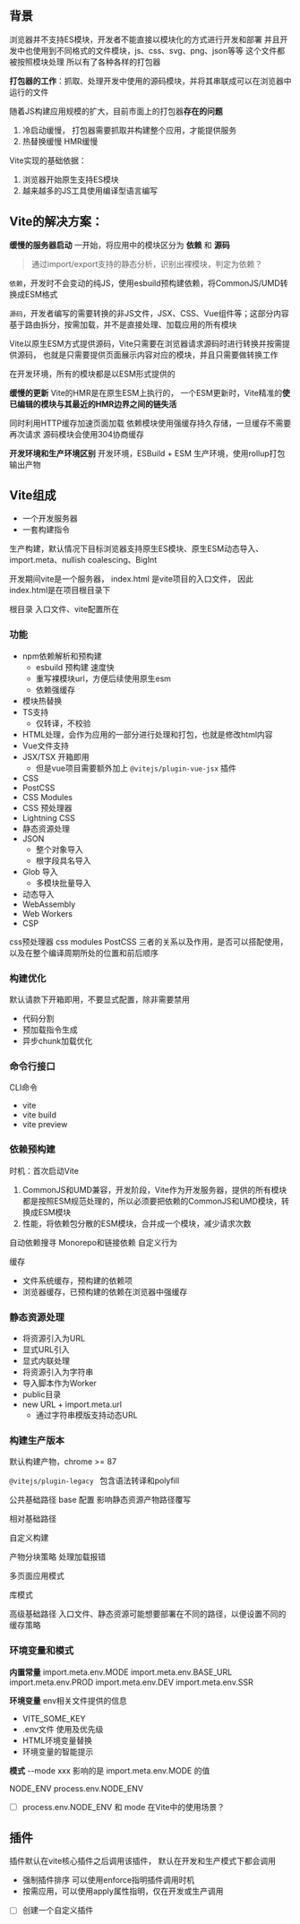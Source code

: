 ## 背景
浏览器并不支持ES模块，开发者不能直接以模块化的方式进行开发和部署
并且开发中也使用到不同格式的文件模块，js、css、svg、png、json等等
这个文件都被按照模块处理
所以有了各种各样的打包器

**打包器的工作**：抓取、处理开发中使用的源码模块，并将其串联成可以在浏览器中运行的文件

随着JS构建应用规模的扩大，目前市面上的打包器**存在的问题**
1. 冷启动缓慢， 打包器需要抓取并构建整个应用，才能提供服务
2. 热替换缓慢 HMR缓慢

Vite实现的基础依据：
1. 浏览器开始原生支持ES模块
2. 越来越多的JS工具使用编译型语言编写

## Vite的解决方案：

**缓慢的服务器启动**
一开始，将应用中的模块区分为 **依赖** 和 **源码**

> 通过import/export支持的静态分析，识别出裸模块，判定为依赖？

`依赖`，开发时不会变动的纯JS，使用esbuild预构建依赖，将CommonJS/UMD转换成ESM格式

`源码`，开发者编写的需要转换的非JS文件，JSX、CSS、Vue组件等；这部分内容基于路由拆分，按需加载，并不是直接处理、加载应用的所有模块

Vite以原生ESM方式提供源码，Vite只需要在浏览器请求源码时进行转换并按需提供源码，
也就是只需要提供页面展示内容对应的模块，并且只需要做转换工作

在开发环境，所有的模块都是以ESM形式提供的


**缓慢的更新**
Vite的HMR是在原生ESM上执行的，
一个ESM更新时，Vite精准的**使已编辑的模块与其最近的HMR边界之间的链失活**

同时利用HTTP缓存加速页面加载
依赖模块使用强缓存持久存储，一旦缓存不需要再次请求
源码模块会使用304协商缓存

**开发环境和生产环境区别**
开发环境，ESBuild + ESM
生产环境，使用rollup打包输出产物


## Vite组成
+ 一个开发服务器
+ 一套构建指令

生产构建，默认情况下目标浏览器支持原生ES模块、原生ESM动态导入、import.meta、nullish coalescing、BigInt

开发期间vite是一个服务器，
index.html 是vite项目的入口文件，
因此index.html是在项目根目录下

根目录
入口文件、vite配置所在


### 功能
+ npm依赖解析和预构建
	+ esbuild 预构建 速度快
	+ 重写裸模块url，方便后续使用原生esm
	+ 依赖强缓存 
+ 模块热替换
+ TS支持
	+ 仅转译，不校验
+ HTML处理，会作为应用的一部分进行处理和打包，也就是修改html内容
+ Vue文件支持
+ JSX/TSX  开箱即用
	+ 但是vue项目需要额外加上 `@vitejs/plugin-vue-jsx` 插件
+ CSS
+ PostCSS
+ CSS Modules
+ CSS 预处理器
+ Lightning CSS
+ 静态资源处理
+ JSON
	+ 整个对象导入
	+ 根字段具名导入
+ Glob 导入
	+ 多模块批量导入
+ 动态导入
+ WebAssembly
+ Web Workers
+ CSP

css预处理器
css modules
PostCSS 
三者的关系以及作用，是否可以搭配使用，以及在整个编译周期所处的位置和前后顺序

### 构建优化
默认请款下开箱即用，不要显式配置，除非需要禁用
+ 代码分割
+ 预加载指令生成
+ 异步chunk加载优化


### 命令行接口
CLI命令
+ vite
+ vite build
+ vite preview


### 依赖预构建
时机：首次启动Vite
1. CommonJS和UMD兼容，开发阶段，Vite作为开发服务器，提供的所有模块都是按照ESM规范处理的，所以必须要把依赖的CommonJS和UMD模块，转换成ESM模块
2. 性能，将依赖包分散的ESM模块，合并成一个模块，减少请求次数


自动依赖搜寻
Monorepo和链接依赖
自定义行为

缓存
+ 文件系统缓存，预构建的依赖项
+ 浏览器缓存，已预构建的依赖在浏览器中强缓存


### 静态资源处理
+ 将资源引入为URL
+ 显式URL引入
+ 显式内联处理
+ 将资源引入为字符串
+ 导入脚本作为Worker
+ public目录
+ new URL + import.meta.url
	+ 通过字符串模版支持动态URL

### 构建生产版本

默认构建产物，chrome >= 87

`@vitejs/plugin-legacy `
包含语法转译和polyfill



公共基础路径
base 配置
影响静态资源产物路径覆写


相对基础路径

自定义构建

产物分块策略
处理加载报错

多页面应用模式

库模式

高级基础路径
入口文件、静态资源可能想要部署在不同的路径，以便设置不同的缓存策略


### 环境变量和模式

**内置常量**
import.meta.env.MODE
import.meta.env.BASE_URL
import.meta.env.PROD
import.meta.env.DEV
import.meta.env.SSR

**环境变量** 
env相关文件提供的信息
+ VITE_SOME_KEY
+ .env文件 使用及优先级
+ HTML环境变量替换
+ 环境变量的智能提示

**模式**
--mode  xxx 
影响的是  import.meta.env.MODE 的值

NODE_ENV  process.env.NODE_ENV


+ [ ] process.env.NODE_ENV 和 mode 在Vite中的使用场景？

## 插件
插件默认在vite核心插件之后调用该插件，
默认在开发和生产模式下都会调用
+ 强制插件排序  可以使用enforce指明插件调用时机
+ 按需应用，可以使用apply属性指明，仅在开发或生产调用

- [ ] 创建一个自定义插件